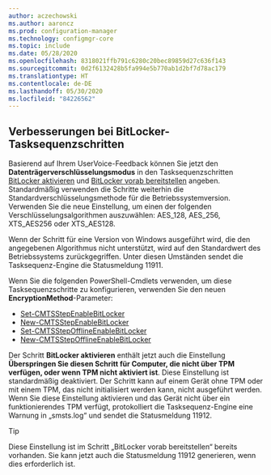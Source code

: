 ```yaml
---
author: aczechowski
ms.author: aaroncz
ms.prod: configuration-manager
ms.technology: configmgr-core
ms.topic: include
ms.date: 05/28/2020
ms.openlocfilehash: 8318021ffb791c6280c20bec89859d27c636f143
ms.sourcegitcommit: 0d2f6132428b5fa994e5b770ab1d2bf7d78ac179
ms.translationtype: HT
ms.contentlocale: de-DE
ms.lasthandoff: 05/30/2020
ms.locfileid: "84226562"
---
```

## <a name="improvements-to-bitlocker-task-sequence-steps"></a><a name="bkmk_tsbitlocker"></a> Verbesserungen bei BitLocker-Tasksequenzschritten

<!--6995601-->

Basierend auf Ihrem UserVoice-Feedback können Sie jetzt den **Datenträgerverschlüsselungsmodus** in den Tasksequenzschritten [BitLocker aktivieren](../../../../../osd/understand/task-sequence-steps.md#BKMK_EnableBitLocker) und [BitLocker vorab bereitstellen](../../../../../osd/understand/task-sequence-steps.md#BKMK_PreProvisionBitLocker) angeben. Standardmäßig verwenden die Schritte weiterhin die Standardverschlüsselungsmethode für die Betriebssystemversion. Verwenden Sie die neue Einstellung, um einen der folgenden Verschlüsselungsalgorithmen auszuwählen: AES_128, AES_256, XTS_AES256 oder XTS_AES128.

Wenn der Schritt für eine Version von Windows ausgeführt wird, die den angegebenen Algorithmus nicht unterstützt, wird auf den Standardwert des Betriebssystems zurückgegriffen. Unter diesen Umständen sendet die Tasksequenz-Engine die Statusmeldung 11911.

Wenn Sie die folgenden PowerShell-Cmdlets verwenden, um diese Tasksequenzschritte zu konfigurieren, verwenden Sie den neuen **EncryptionMethod**-Parameter:

- [Set-CMTSStepEnableBitLocker](https://docs.microsoft.com/powershell/module/configurationmanager/Set-CMTSStepEnableBitLocker?view=sccm-ps)
- [New-CMTSStepEnableBitLocker](https://docs.microsoft.com/powershell/module/configurationmanager/New-CMTSStepEnableBitLocker?view=sccm-ps)
- [Set-CMTSStepOfflineEnableBitLocker](https://docs.microsoft.com/powershell/module/configurationmanager/Set-CMTSStepOfflineEnableBitLocker?view=sccm-ps)
- [New-CMTSStepOfflineEnableBitLocker](https://docs.microsoft.com/powershell/module/configurationmanager/New-CMTSStepOfflineEnableBitLocker?view=sccm-ps)

Der Schritt **BitLocker aktivieren** enthält jetzt auch die Einstellung **Überspringen Sie diesen Schritt für Computer, die nicht über TPM verfügen, oder wenn TPM nicht aktiviert ist**. Diese Einstellung ist standardmäßig deaktiviert. Der Schritt kann auf einem Gerät ohne TPM oder mit einem TPM, das nicht initialisiert werden kann, nicht ausgeführt werden. Wenn Sie diese Einstellung aktivieren und das Gerät nicht über ein funktionierendes TPM verfügt, protokolliert die Tasksequenz-Engine eine Warnung in „smsts.log“ und sendet die Statusmeldung 11912.

> [!TIP]
> Diese Einstellung ist im Schritt „BitLocker vorab bereitstellen“ bereits vorhanden. Sie kann jetzt auch die Statusmeldung 11912 generieren, wenn dies erforderlich ist.
